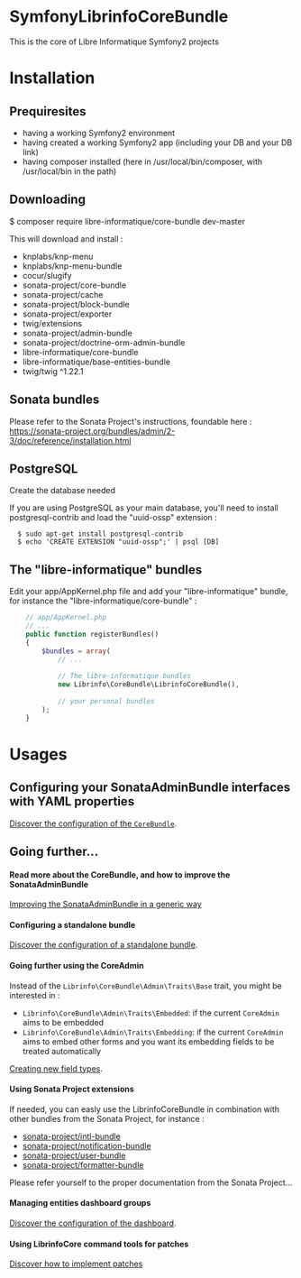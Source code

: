 # SymfonyLibrinfoCoreBundle
This is the core of Libre Informatique Symfony2 projects

Installation
============

Prequiresites
-------------

- having a working Symfony2 environment
- having created a working Symfony2 app (including your DB and your DB link)
- having composer installed (here in /usr/local/bin/composer, with /usr/local/bin in the path)

Downloading
-----------

  $ composer require libre-informatique/core-bundle dev-master

This will download and install :
* knplabs/knp-menu
* knplabs/knp-menu-bundle
* cocur/slugify
* sonata-project/core-bundle
* sonata-project/cache
* sonata-project/block-bundle
* sonata-project/exporter
* twig/extensions
* sonata-project/admin-bundle
* sonata-project/doctrine-orm-admin-bundle
* libre-informatique/core-bundle
* libre-informatique/base-entities-bundle
* twig/twig ^1.22.1

Sonata bundles
--------------

Please refer to the Sonata Project's instructions, foundable here :
https://sonata-project.org/bundles/admin/2-3/doc/reference/installation.html

PostgreSQL
----------

Create the database needed

If you are using PostgreSQL as your main database, you'll need to install postgresql-contrib and load the "uuid-ossp" extension :

```
  $ sudo apt-get install postgresql-contrib
  $ echo 'CREATE EXTENSION "uuid-ossp";' | psql [DB]
```

The "libre-informatique" bundles
--------------------------------

Edit your app/AppKernel.php file and add your "libre-informatique" bundle, for instance the "libre-informatique/core-bundle" :

```php
    // app/AppKernel.php
    // ...
    public function registerBundles()
    {
        $bundles = array(
            // ...
            
            // The libre-informatique bundles
            new Librinfo\CoreBundle\LibrinfoCoreBundle(),
            
            // your personal bundles
        );
    }
```

Usages
======

Configuring your SonataAdminBundle interfaces with YAML properties
------------------------------------------------------------------

[Discover the configuration of the ```CoreBundle```](Resources/doc/README-Usages.md).

Going further...
----------------

#### Read more about the CoreBundle, and how to improve the SonataAdminBundle

[Improving the SonataAdminBundle in a generic way](Resources/doc/README-SonataAdmin-Traits.md)


#### Configuring a standalone bundle

[Discover the configuration of a standalone bundle](Resources/doc/README-StandaloneBundle.md).

#### Going further using the CoreAdmin

Instead of the ```Librinfo\CoreBundle\Admin\Traits\Base``` trait, you might be interested in :
* ```Librinfo\CoreBundle\Admin\Traits\Embedded```: if the current ```CoreAdmin``` aims to be embedded
* ```Librinfo\CoreBundle\Admin\Traits\Embedding```: if the current ```CoreAdmin``` aims to embed other forms and you want its embedding fields to be treated automatically

[Creating new field types](Resources/doc/README-CreatingFieldTypes.md).

#### Using Sonata Project extensions

If needed, you can easly use the LibrinfoCoreBundle in combination with other bundles from the Sonata Project, for instance :

* [sonata-project/intl-bundle](https://sonata-project.org/bundles/intl/master/doc/index.html)
* [sonata-project/notification-bundle](https://sonata-project.org/bundles/notification/master/doc/index.html)
* [sonata-project/user-bundle](https://sonata-project.org/bundles/user/2-2/doc/index.html)
* [sonata-project/formatter-bundle](https://sonata-project.org/bundles/formatter/2-2/doc/index.html)

Please refer yourself to the proper documentation from the Sonata Project...

#### Managing entities dashboard groups

[Discover the configuration of the dashboard](Resources/doc/README-Dashboard.md).

#### Using LibrinfoCore command tools for patches

[Discover how to implement patches](Resources/doc/README-Patches-HowTo.md)
